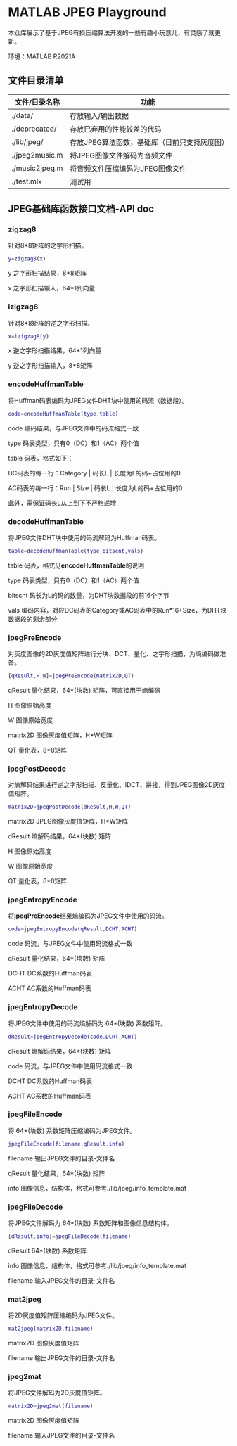 # MATLAB JPEG Playground

本仓库展示了基于JPEG有损压缩算法开发的一些有趣小玩意儿，有灵感了就更新。

环境：MATLAB R2021A

## 文件目录清单

| 文件/目录名称  | 功能                                         |
| -------------- | -------------------------------------------- |
| ./data/        | 存放输入/输出数据                            |
| ./deprecated/  | 存放已弃用的性能较差的代码                   |
| ./lib/jpeg/    | 存放JPEG算法函数，基础库（目前只支持灰度图） |
| ./jpeg2music.m | 将JPEG图像文件解码为音频文件                 |
| ./music2jpeg.m | 将音频文件压缩编码为JPEG图像文件             |
| ./test.mlx     | 测试用                                       |

## JPEG基础库函数接口文档-API doc

### zigzag8

针对8*8矩阵的之字形扫描。

```matlab
y=zigzag8(x)
```

y	之字形扫描结果，8*8矩阵

x	之字形扫描输入，64*1列向量

### izigzag8

针对8*8矩阵的逆之字形扫描。

```matlab
x=izigzag8(y)
```

x	逆之字形扫描结果，64*1列向量

y	逆之字形扫描输入，8*8矩阵

### encodeHuffmanTable

将Huffman码表编码为JPEG文件DHT块中使用的码流（数据段）。

```matlab
code=encodeHuffmanTable(type,table)
```

code	编码结果，与JPEG文件中的码流格式一致

type	码表类型，只有0（DC）和1（AC）两个值

table	码表，格式如下：

DC码表的每一行：Category | 码长L  | 长度为L的码+占位用的0

AC码表的每一行：Run | Size | 码长L  | 长度为L的码+占位用的0

此外，需保证码长L从上到下不严格递增

### decodeHuffmanTable

将JPEG文件DHT块中使用的码流解码为Huffman码表。

```matlab
table=decodeHuffmanTable(type,bitscnt,vals)
```

table	码表，格式见**encodeHuffmanTable**的说明

type	码表类型，只有0（DC）和1（AC）两个值

bitscnt	码长为L的码的数量，为DHT块数据段的前16个字节

vals	编码内容，对应DC码表的Category或AC码表中的Run*16+Size，为DHT块数据段的剩余部分

### jpegPreEncode

对灰度图像的2D灰度值矩阵进行分块、DCT、量化、之字形扫描，为熵编码做准备。

```matlab
[qResult,H,W]=jpegPreEncode(matrix2D,QT)
```

qResult	量化结果，64*(块数) 矩阵，可直接用于熵编码

H	图像原始高度

W	图像原始宽度

matrix2D	图像灰度值矩阵，H*W矩阵

QT	量化表，8*8矩阵

### jpegPostDecode

对熵解码结果进行逆之字形扫描、反量化、IDCT、拼接，得到JPEG图像2D灰度值矩阵。

```matlab
matrix2D=jpegPostDecode(dResult,H,W,QT)
```

matrix2D	JPEG图像灰度值矩阵，H*W矩阵

dResult	熵解码结果，64*(块数) 矩阵

H	图像原始高度

W	图像原始宽度

QT	量化表，8*8矩阵

### jpegEntropyEncode

将**jpegPreEncode**结果熵编码为JPEG文件中使用的码流。

```matlab
code=jpegEntropyEncode(qResult,DCHT,ACHT)
```

code	码流，与JPEG文件中使用码流格式一致

qResult	量化结果，64*(块数) 矩阵

DCHT	DC系数的Huffman码表

ACHT	AC系数的Huffman码表

### jpegEntropyDecode

将JPEG文件中使用的码流熵解码为 64*(块数) 系数矩阵。

```matlab
dResult=jpegEntropyDecode(code,DCHT,ACHT)
```

dResult	熵解码结果，64*(块数) 矩阵

code	码流，与JPEG文件中使用码流格式一致

DCHT	DC系数的Huffman码表

ACHT	AC系数的Huffman码表

### jpegFileEncode

将 64*(块数) 系数矩阵压缩编码为JPEG文件。

```matlab
jpegFileEncode(filename,qResult,info)
```

filename	输出JPEG文件的目录-文件名

qResult	量化结果，64*(块数) 矩阵

info	图像信息，结构体，格式可参考./lib/jpeg/info_template.mat

### jpegFileDecode

将JPEG文件解码为 64*(块数) 系数矩阵和图像信息结构体。

```matlab
[dResult,info]=jpegFileDecode(filename)
```

dResult	64*(块数) 系数矩阵

info	图像信息，结构体，格式可参考./lib/jpeg/info_template.mat

filename	输入JPEG文件的目录-文件名

### mat2jpeg

将2D灰度值矩阵压缩编码为JPEG文件。

```matlab
mat2jpeg(matrix2D,filename)
```

matrix2D	图像灰度值矩阵

filename	输出JPEG文件的目录-文件名

### jpeg2mat

将JPEG文件解码为2D灰度值矩阵。

```matlab
matrix2D=jpeg2mat(filename)
```

matrix2D	图像灰度值矩阵

filename	输入JPEG文件的目录-文件名
